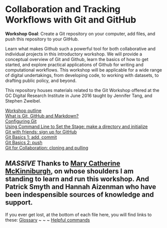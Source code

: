 # Collaboration and Tracking Workflows with Git and GitHub

**Workshop Goal**: Create a Git repository on your computer, add files, and push this repository to your GitHub.

Learn what makes Github such a powerful tool for both collaborative and individual projects in this introductory workshop. We will provide a conceptual overview of Git and Github, learn the basics of how to get started, and explore practical applications of Github for writing and computational workflows. This workshop will be applicable for a wide range of digital undertakings, from developing code, to working with datasets, to drafting public policy, and beyond.

This repository houses materials related to the Git Workshop offered at the GC Digital Research Institute in June 2016 taught by Jennifer Tang, and Stephen Zweibel.

[Workshop outline](outline.md)  
[What is Git, GitHub and Markdown?](concept.md)  
[Configuring Git](gitconfig.md)  
[Using Command Line to Set the Stage: make a directory and initialize](commandline.md)  
[Git with friends: sign up for GitHub](github.md)  
[Git Basics 1: add, commit](gitaction.md)  
[Git Basics 2: push](gitpush.md)  
[Git for Collaboration: cloning and pulling](gitpull.md)  

_MASSIVE_ Thanks to **[Mary Catherine McKinniburgh](https://github.com/mckinniburgh/gitWorkshop)**, on whose shoulders I am standing to learn and run this workshop. And Patrick Smyth and Hannah Aizenman who have been indespensible sources of knowledge and support.
---
If you ever get lost, at the bottom of each file here, you will find links to these:
[Glossary](glossary.md) ~ ~ ~ [Helpful commands](helpfulcommands.md)
